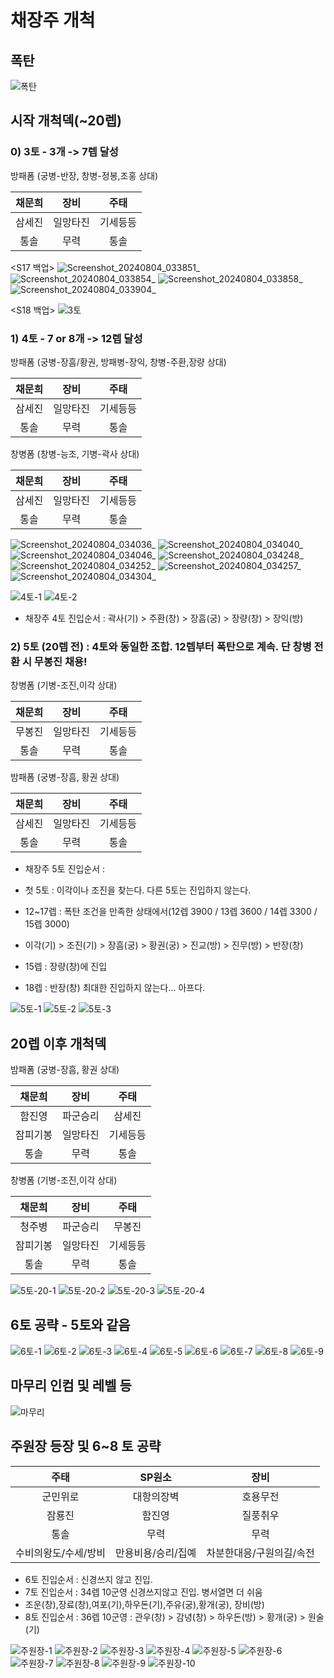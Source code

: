 # 채장주 개척

## 폭탄

![폭탄](https://github.com/user-attachments/assets/fa6781c4-3494-48eb-b0f3-5dbaf2af6a4a)

## 시작 개척덱(~20렙)

### 0) 3토 - 3개 -> 7렙 달성

방패폼 (궁병-반장, 창병-정봉,조홍 상대)

채문희|장비|주태
|:---:|:---:|:---:|
삼세진|일망타진|기세등등
통솔|무력|통솔

<S17 백업>
![Screenshot_20240804_033851_ ](https://github.com/user-attachments/assets/3f1a312c-0e8a-43ce-93a2-e69ad1b85d70)
![Screenshot_20240804_033854_ ](https://github.com/user-attachments/assets/4cf36b9b-803b-45a2-ab28-102d0b6c1a0f)
![Screenshot_20240804_033858_ ](https://github.com/user-attachments/assets/ae2c7444-26ac-4c91-9abb-0d432a46976b)
![Screenshot_20240804_033904_ ](https://github.com/user-attachments/assets/a3a31f65-a7af-4ed7-ba52-02ef1a49e0e5)

<S18 백업>
![3토](https://github.com/user-attachments/assets/eaa24206-7350-48fc-a05f-db0a7ee2cd79)


### 1) 4토 - 7 or 8개 -> 12렙 달성

방패폼 (궁병-장흠/황권, 방패병-장익, 창병-주환,장량 상대)

채문희|장비|주태
|:---:|:---:|:---:|
삼세진|일망타진|기세등등
통솔|무력|통솔

창병폼 (창병-능조, 기병-곽사 상대)

채문희|장비|주태
|:---:|:---:|:---:|
삼세진|일망타진|기세등등
통솔|무력|통솔

<S17>

![Screenshot_20240804_034036_ ](https://github.com/user-attachments/assets/faf969e2-c5a4-4130-b2ab-7524964199e5)
![Screenshot_20240804_034040_ ](https://github.com/user-attachments/assets/7a32a84c-d7c7-449b-93d2-fb39627ada28)
![Screenshot_20240804_034046_ ](https://github.com/user-attachments/assets/0b2c0f43-e0b6-49be-afe1-ffb58c0109b2)
![Screenshot_20240804_034248_ ](https://github.com/user-attachments/assets/e527646b-d315-402d-9320-53a9bf870170)
![Screenshot_20240804_034252_ ](https://github.com/user-attachments/assets/bfad50ac-2397-4c1e-b24b-c7f53cbba2f1)
![Screenshot_20240804_034257_ ](https://github.com/user-attachments/assets/adeeeb49-208d-4b49-bde3-5aa1fa9584ce)
![Screenshot_20240804_034304_ ](https://github.com/user-attachments/assets/5d054e47-7a07-47e4-994c-bc409d84352e)

<S18>

![4토-1](https://github.com/user-attachments/assets/44dea8de-4d4d-4108-baad-6b3b6fc79ae4)
![4토-2](https://github.com/user-attachments/assets/9b0143ff-a023-41eb-85ad-ba9a2a5f1a4e)

* 채장주 4토 진입순서 : 곽사(기) > 주환(창) > 장흠(궁) > 장량(창) > 장익(방)

### 2) 5토 (20렙 전) : 4토와 동일한 조합. 12렙부터 폭탄으로 계속. 단 창병 전환 시 무봉진 채용!

창병폼 (기병-조진,이각 상대)

채문희|장비|주태
|:---:|:---:|:---:|
무봉진|일망타진|기세등등
통솔|무력|통솔

밤패폼 (궁병-장흠, 황권 상대)

채문희|장비|주태
|:---:|:---:|:---:|
삼세진|일망타진|기세등등
통솔|무력|통솔

* 채장주 5토 진입순서 :
* 첫 5토 : 이각이나 조진을 찾는다. 다른 5토는 진입하지 않는다.
* 12~17렙 : 폭탄 조건을 만족한 상태에서(12렙 3900 / 13렙 3600 / 14렙 3300 / 15렙 3000)
* 이각(기) > 조진(기) > 장흠(궁) > 황권(궁) > 진교(방) > 진무(방) > 반장(창)

* 15렙 : 장량(창)에 진입
* 18렙 : 반장(창) 최대한 진입하지 않는다... 아프다.

![5토-1](https://github.com/user-attachments/assets/5d0037f8-c4e3-47f0-a74d-f385e7eff92e)
![5토-2](https://github.com/user-attachments/assets/11bdd540-79e7-46b2-ae53-e329ad418b4e)
![5토-3](https://github.com/user-attachments/assets/5f31d690-4648-403d-9311-7337ba1610cd)

## 20렙 이후 개척덱

밤패폼 (궁병-장흠, 황권 상대)

채문희|장비|주태
|:---:|:---:|:---:|
함진영|파군승리|삼세진
잠피기봉|일망타진|기세등등
통솔|무력|통솔

창병폼 (기병-조진,이각 상대)

채문희|장비|주태
|:---:|:---:|:---:|
청주병|파군승리|무봉진
잠피기봉|일망타진|기세등등
통솔|무력|통솔

![5토-20-1](https://github.com/user-attachments/assets/cb02eeec-7797-4e4f-a3a8-10317b065e08)
![5토-20-2](https://github.com/user-attachments/assets/4d8606ef-69db-4b1d-899f-b1d7e812b49e)
![5토-20-3](https://github.com/user-attachments/assets/4ad860b7-c667-4a16-993e-c2ebef13c3a6)
![5토-20-4](https://github.com/user-attachments/assets/20afbdc0-3b5f-4b5e-a4d4-10555e902ad3)

## 6토 공략 - 5토와 같음

![6토-1](https://github.com/user-attachments/assets/43e93da8-fe74-45da-b969-e7f09bc9c5d9)
![6토-2](https://github.com/user-attachments/assets/ba1c5254-9197-4391-9e6d-fcbce57078d7)
![6토-3](https://github.com/user-attachments/assets/8c22d38b-a07a-4b91-ae42-e6a5e4b48a4c)
![6토-4](https://github.com/user-attachments/assets/8d7e10f9-c43b-4c2f-ab64-4c6f8a99c0d8)
![6토-5](https://github.com/user-attachments/assets/f0d5ad77-41f6-4e38-9343-16dd0b11d636)
![6토-6](https://github.com/user-attachments/assets/feea7a82-1367-4615-bea6-fd4f85f34766)
![6토-7](https://github.com/user-attachments/assets/8f9ea1d4-18d9-454a-a248-cbbbda5191eb)
![6토-8](https://github.com/user-attachments/assets/8bb7d8db-f812-422a-a200-7a37dd7276a1)
![6토-9](https://github.com/user-attachments/assets/cf58b654-97f9-41b3-ab20-bcb04e8a4ca8)

## 마무리 인컴 및 레벨 등

![마무리](https://github.com/user-attachments/assets/23990e17-b705-4e04-84d1-8771f43913e3)

## 주원장 등장 및 6~8 토 공략

주태|SP원소|장비
|:---:|:---:|:---:|
군민위로|대항의장벽|호용무전
잠룡진|함진영|질풍취우
통솔|무력|무력
수비의왕도/수세/방비|만용비용/승리/집예|차분한대응/구원의길/속전

* 6토 진입순서 : 신경쓰지 않고 진입.
* 7토 진입순서 : 34렙 10군영 신경쓰지않고 진입. 병서열면 더 쉬움
* 조운(창),장료(창),여포(기),하우돈(기),주유(궁),황개(궁), 장비(방)
* 8토 진입순서 : 36렙 10군영 : 관우(창) > 감녕(창) > 하우돈(방) >  황개(궁) > 원술(기)

![주원장-1](https://github.com/user-attachments/assets/2c1195fe-7750-46f7-bf7f-0307694f7e4d)
![주원장-2](https://github.com/user-attachments/assets/fbedab4d-0a54-40ca-8dc4-2aeda5ad118c)
![주원장-3](https://github.com/user-attachments/assets/0751fdef-7f63-4f07-a4bd-4137aa410a31)
![주원장-4](https://github.com/user-attachments/assets/2b7bde7a-fe55-46c4-86ce-94f6d1992bdb)
![주원장-5](https://github.com/user-attachments/assets/d0b60f58-932b-40c2-9924-2b07e207eac8)
![주원장-6](https://github.com/user-attachments/assets/cbee25ab-cf2f-49d4-9ab6-242e4c2db041)
![주원장-7](https://github.com/user-attachments/assets/8c1f472f-75ee-41d9-903e-4e49e26afe44)
![주원장-8](https://github.com/user-attachments/assets/faa803cc-4604-4207-8f96-dc8356ad9171)
![주원장-9](https://github.com/user-attachments/assets/0c15533c-5e8f-4d97-b314-c40ecb445a02)
![주원장-10](https://github.com/user-attachments/assets/b8e89189-518e-4573-a42e-06e3f3636ff6)




